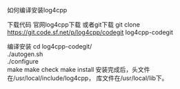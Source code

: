 如何编译安装log4cpp

下载代码
官网log4cpp下载 或者git下载
git clone https://git.code.sf.net/p/log4cpp/codegit log4cpp-codegit


编译安装
cd log4cpp-codegit/  
./autogen.sh  
./configure  
make
make check
make install
安装完成后，头文件在/usr/local/include/log4cpp， 库文件在/usr/local/lib下。


